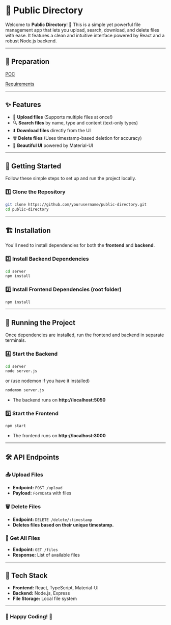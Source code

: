 # 📂 Public Directory

Welcome to **Public Directory**! 🚀 This is a simple yet powerful file management app that lets you upload, search, download, and delete files with ease. It features a clean and intuitive interface powered by React and a robust Node.js backend.

---

## 💬 Preparation

[POC](poc.md)

[Requirements](requirements.md)

---

## ✨ Features

- 📂 **Upload files** (Supports multiple files at once!)
- 🔍 **Search files** by name, type and content (text-only types)
- ⬇️ **Download files** directly from the UI
- 🗑️ **Delete files** (Uses timestamp-based deletion for accuracy)
- 🎨 **Beautiful UI** powered by Material-UI

---

## 🚀 Getting Started

Follow these simple steps to set up and run the project locally.

### **1️⃣ Clone the Repository**

```sh
git clone https://github.com/yourusername/public-directory.git
cd public-directory
```

---

## 🏗 Installation

You'll need to install dependencies for both the **frontend** and **backend**.

### **2️⃣ Install Backend Dependencies**

```sh
cd server
npm install
```

### **3️⃣ Install Frontend Dependencies (root folder)**

```sh
npm install
```

---

## 🏃 Running the Project

Once dependencies are installed, run the frontend and backend in separate terminals.

### **4️⃣ Start the Backend**

```sh
cd server
node server.js
```

or (use nodemon if you have it installed)

```sh
nodemon server.js
```

- The backend runs on **http://localhost:5050**

### **5️⃣ Start the Frontend**

```sh
npm start
```

- The frontend runs on **http://localhost:3000**

---

## 🛠️ API Endpoints

### **📤 Upload Files**

- **Endpoint:** `POST /upload`
- **Payload:** `FormData` with files

### **🗑 Delete Files**

- **Endpoint:** `DELETE /delete/:timestamp`
- **Deletes files based on their unique timestamp.**

### **📂 Get All Files**

- **Endpoint:** `GET /files`
- **Response:** List of available files

---

## 🎨 Tech Stack

- **Frontend:** React, TypeScript, Material-UI
- **Backend:** Node.js, Express
- **File Storage:** Local file system

---

### 🎉 Happy Coding! 🚀
